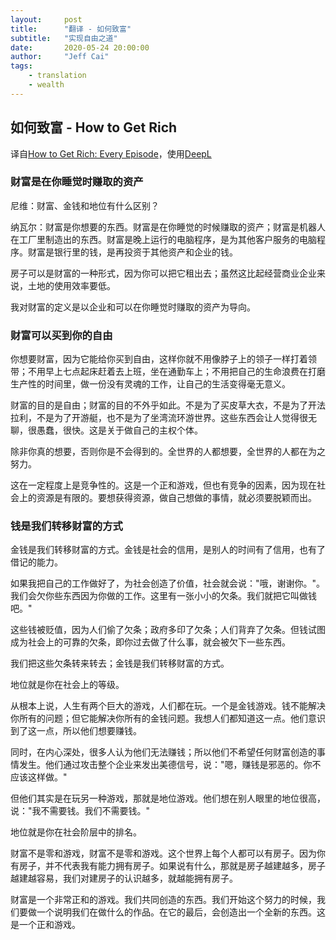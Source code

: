 ```yaml
---
layout:     post
title:      "翻译 - 如何致富"
subtitle:   "实现自由之道"
date:       2020-05-24 20:00:00
author:     "Jeff Cai"
tags:
    - translation
    - wealth
---
```


## 如何致富 - How to Get Rich

译自[How to Get Rich: Every Episode](https://nav.al/rich)，使用[DeepL](https://www.deepl.com/en/translator)

### 财富是在你睡觉时赚取的资产

尼维：财富、金钱和地位有什么区别？

纳瓦尔：财富是你想要的东西。财富是在你睡觉的时候赚取的资产；财富是机器人在工厂里制造出的东西。财富是晚上运行的电脑程序，是为其他客户服务的电脑程序。财富是银行里的钱，是再投资于其他资产和企业的钱。

房子可以是财富的一种形式，因为你可以把它租出去；虽然这比起经营商业企业来说，土地的使用效率要低。

我对财富的定义是以企业和可以在你睡觉时赚取的资产为导向。

### 财富可以买到你的自由

你想要财富，因为它能给你买到自由，这样你就不用像脖子上的领子一样打着领带；不用早上七点起床赶着去上班，坐在通勤车上；不用把自己的生命浪费在打磨生产性的时间里，做一份没有灵魂的工作，让自己的生活变得毫无意义。

财富的目的是自由；财富的目的不外乎如此。不是为了买皮草大衣，不是为了开法拉利，不是为了开游艇，也不是为了坐湾流环游世界。这些东西会让人觉得很无聊，很愚蠢，很快。这是关于做自己的主权个体。

除非你真的想要，否则你是不会得到的。全世界的人都想要，全世界的人都在为之努力。

这在一定程度上是竞争性的。这是一个正和游戏，但也有竞争的因素，因为现在社会上的资源是有限的。要想获得资源，做自己想做的事情，就必须要脱颖而出。

### 钱是我们转移财富的方式

金钱是我们转移财富的方式。金钱是社会的信用，是别人的时间有了信用，也有了借记的能力。

如果我把自己的工作做好了，为社会创造了价值，社会就会说："哦，谢谢你。"。我们会欠你些东西因为你做的工作。这里有一张小小的欠条。我们就把它叫做钱吧。"

这些钱被贬值，因为人们偷了欠条；政府多印了欠条；人们背弃了欠条。但钱试图成为社会上的可靠的欠条，即你过去做了什么事，就会被欠下一些东西。

我们把这些欠条转来转去；金钱是我们转移财富的方式。

地位就是你在社会上的等级。

从根本上说，人生有两个巨大的游戏，人们都在玩。一个是金钱游戏。钱不能解决你所有的问题；但它能解决你所有的金钱问题。我想人们都知道这一点。他们意识到了这一点，所以他们想要赚钱。

同时，在内心深处，很多人认为他们无法赚钱；所以他们不希望任何财富创造的事情发生。他们通过攻击整个企业来发出美德信号，说："嗯，赚钱是邪恶的。你不应该这样做。"

但他们其实是在玩另一种游戏，那就是地位游戏。他们想在别人眼里的地位很高，说："我不需要钱。我们不需要钱。" 

地位就是你在社会阶层中的排名。

财富不是零和游戏，财富不是零和游戏。这个世界上每个人都可以有房子。因为你有房子，并不代表我有能力拥有房子。如果说有什么，那就是房子越建越多，房子越建越容易，我们对建房子的认识越多，就越能拥有房子。

财富是一个非常正和的游戏。我们共同创造的东西。我们开始这个努力的时候，我们要做一个说明我们在做什么的作品。在它的最后，会创造出一个全新的东西。这是一个正和游戏。

